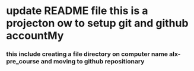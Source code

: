 # update README file this is a projecton ow to setup git and github accountMy 
### this include creating a file directory on computer name alx-pre_course and moving to github repositionary
